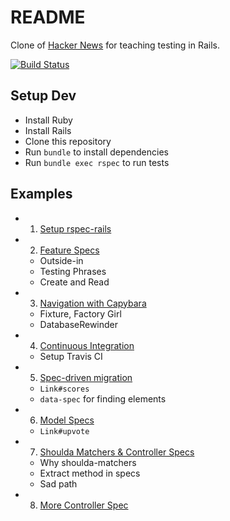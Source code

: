 # README

Clone of [Hacker News](https://news.ycombinator.com/) for teaching testing in Rails.

[![Build Status](https://travis-ci.org/jollygoodcode/hacker_news.svg)](https://travis-ci.org/jollygoodcode/hacker_news)

## Setup Dev

- Install Ruby
- Install Rails
- Clone this repository
- Run `bundle` to install dependencies
- Run `bundle exec rspec` to run tests

## Examples

- 1. [Setup rspec-rails](https://github.com/jollygoodcode/hacker_news/pull/1)
- 2. [Feature Specs](https://github.com/jollygoodcode/hacker_news/pull/2)
  * Outside-in
  * Testing Phrases
  * Create and Read
- 3. [Navigation with Capybara](https://github.com/jollygoodcode/hacker_news/pull/3)
  * Fixture, Factory Girl
  * DatabaseRewinder
- 4. [Continuous Integration](https://github.com/jollygoodcode/hacker_news/pull/4)
  * Setup Travis CI
- 5. [Spec-driven migration](https://github.com/jollygoodcode/hacker_news/pull/6)
  * `Link#scores`
  * `data-spec` for finding elements
- 6. [Model Specs](https://github.com/jollygoodcode/hacker_news/pull/7)
  * `Link#upvote`
- 7. [Shoulda Matchers & Controller Specs](https://github.com/jollygoodcode/hacker_news/pull/8)
  * Why shoulda-matchers
  * Extract method in specs
  * Sad path
- 8. [More Controller Spec](https://github.com/jollygoodcode/hacker_news/pull/9)


